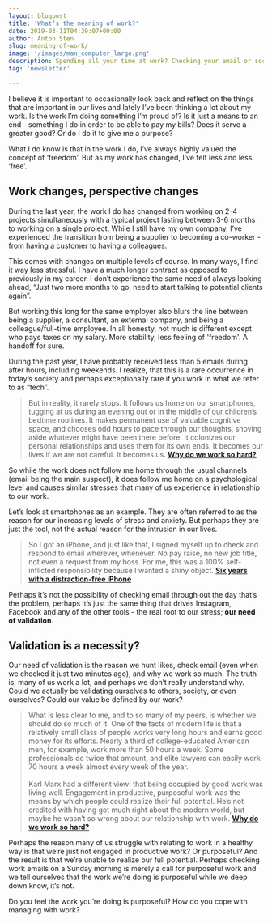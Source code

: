 ```yaml
---
layout: blogpost
title: 'What’s the meaning of work?'
date: 2019-03-11T04:39:07+00:00
author: Anton Sten
slug: meaning-of-work/
image: '/images/man_computer_large.png'
description: Spending all your time at work? Checking your email or social media too often? Wonder why? I may have the answer.
tag: 'newsletter'

---
```


I believe it is important to occasionally look back and reflect on the things that are important in our lives and lately I’ve been thinking a lot about my work. Is the work I’m doing something I’m proud of? Is it just a means to an end - something I do in order to be able to pay my bills? Does it serve a greater good? Or do I do it to give me a purpose?

What I do know is that in the work I do, I’ve always highly valued the concept of ‘freedom’. But as my work has changed, I’ve felt less and less ‘free’.

## Work changes, perspective changes

During the last year, the work I do has changed from working on 2-4 projects simultaneously with a typical project lasting between 3-6 months to working on a single project. While I still have my own company, I’ve experienced the transition from being a supplier to becoming a co-worker - from having a customer to having a colleagues.

This comes with changes on multiple levels of course. In many ways, I find it way less stressful. I have a much longer contract as opposed to previously in my career. I don’t experience the same need of always looking ahead, “Just two more months to go, need to start talking to potential clients again”.

But working this long for the same employer also blurs the line between being a supplier, a consultant, an external company, and being a colleague/full-time employee. In all honesty, not much is different except who pays taxes on my salary. More stability, less feeling of 'freedom'. A handoff for sure.

During the past year, I have probably received less than 5 emails during after hours, including weekends. I realize, that this is a rare occurrence in today’s society and perhaps exceptionally rare if you work in what we refer to as “tech”.

>But in reality, it rarely stops. It follows us home on our smartphones, tugging at us during an evening out or in the middle of our children’s bedtime routines. It makes permanent use of valuable cognitive space, and chooses odd hours to pace through our thoughts, shoving aside whatever might have been there before. It colonizes our personal relationships and uses them for its own ends. It becomes our lives if we are not careful. It becomes us. **[Why do we work so hard?](https://www.1843magazine.com/features/why-do-we-work-so-hard)**

So while the work does not follow me home through the usual channels (email being the main suspect), it does follow me home on a psychological level and causes similar stresses that many of us experience in relationship to our work.

Let’s look at smartphones as an example. They are often referred to as the reason for our increasing levels of stress and anxiety. But perhaps they are just the tool, not the actual reason for the intrusion in our lives.

>So I got an iPhone, and just like that, I signed myself up to check and respond to email wherever, whenever. No pay raise, no new job title, not even a request from my boss. For me, this was a 100% self-inflicted responsibility because I wanted a shiny object.
**[Six years with a distraction-free iPhone](https://medium.com/s/story/six-years-with-a-distraction-free-iphone-8cf5eb4f97e3)**

Perhaps it’s not the possibility of checking email through out the day that’s the problem, perhaps it’s just the same thing that drives Instagram, Facebook and any of the other tools - the real root to our stress; __our need of validation__.

## Validation is a necessity?

Our need of validation is the reason we hunt likes, check email (even when we checked it just two minutes ago), and why we work so much. The truth is, many of us work a lot, and perhaps we don’t really understand why. Could we actually be validating ourselves to others, society, or even ourselves? Could our value be defined by our work?

>What is less clear to me, and to so many of my peers, is whether we should do so much of it. One of the facts of modern life is that a relatively small class of people works very long hours and earns good money for its efforts. Nearly a third of college-educated American men, for example, work more than 50 hours a week. Some professionals do twice that amount, and elite lawyers can easily work 70 hours a week almost every week of the year.<br /><br />
Karl Marx had a different view: that being occupied by good work was living well. Engagement in productive, purposeful work was the means by which people could realize their full potential. He’s not credited with having got much right about the modern world, but maybe he wasn’t so wrong about our relationship with work.
**[Why do we work so hard?](https://www.1843magazine.com/features/why-do-we-work-so-hard)**

Perhaps the reason many of us struggle with relating to work in a healthy way is that we’re just not engaged in productive work? Or purposeful? And the result is that we’re unable to realize our full potential. Perhaps checking work emails on a Sunday morning is merely a call for purposeful work and we tell ourselves that the work we’re doing is purposeful while we deep down know, it’s not.

Do you feel the work you’re doing is purposeful? How do you cope with managing with work?
